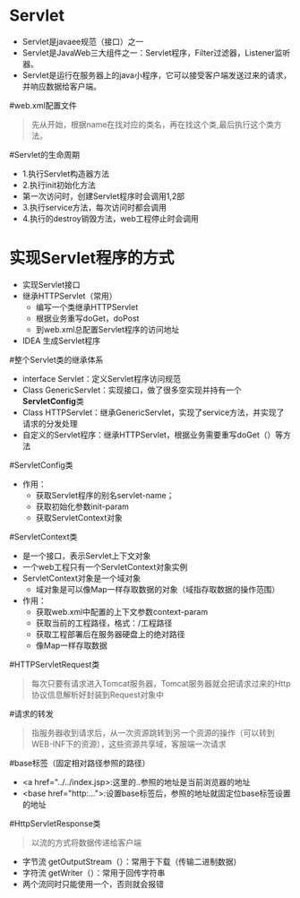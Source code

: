 # Servlet
- Servlet是javaee规范（接口）之一
- Servlet是JavaWeb三大组件之一：Servlet程序，Filter过滤器，Listener监听器。
- Servlet是运行在服务器上的java小程序，它可以接受客户端发送过来的请求，并响应数据给客户端。

#web.xml配置文件
> 先从<servlet-mapping>开始，根据name在<servlet>找对应的类名，再在<servlet-class>找这个类,最后执行这个类方法。

#Servlet的生命周期
- 1.执行Servlet构造器方法
- 2.执行init初始化方法
- 第一次访问时，创建Servlet程序时会调用1,2部
- 3.执行service方法，每次访问时都会调用
- 4.执行的destroy销毁方法，web工程停止时会调用

# 实现Servlet程序的方式
- 实现Servlet接口
- 继承HTTPServlet（常用）
    - 编写一个类继承HTTPServlet
    - 根据业务重写doGet，doPost
    - 到web.xml总配置Servlet程序的访问地址
- IDEA 生成Servlet程序

#整个Servlet类的继承体系
- interface Servlet：定义Servlet程序访问规范
- Class GenericServlet：实现接口，做了很多空实现并持有一个**ServletConfig**类
- Class HTTPServlet：继承GenericServlet，实现了service方法，并实现了请求的分发处理
- 自定义的Servlet程序：继承HTTPServlet，根据业务需要重写doGet（）等方法

#ServletConfig类
- 作用：
  - 获取Servlet程序的别名servlet-name；
  - 获取初始化参数init-param
  - 获取ServletContext对象
  
#ServletContext类
- 是一个接口，表示Servlet上下文对象
- 一个web工程只有一个ServletContext对象实例
- ServletContext对象是一个域对象
  - 域对象是可以像Map一样存取数据的对象（域指存取数据的操作范围）
- 作用：
  - 获取web.xml中配置的上下文参数context-param
  - 获取当前的工程路径，格式：/工程路径
  - 获取工程部署后在服务器硬盘上的绝对路径
  - 像Map一样存取数据
  
#HTTPServletRequest类
>每次只要有请求进入Tomcat服务器，Tomcat服务器就会把请求过来的Http协议信息解析好封装到Request对象中

#请求的转发
>指服务器收到请求后，从一次资源跳转到另一个资源的操作（可以转到WEB-INF下的资源），这些资源共享域，客服端一次请求

#base标签（固定相对路径参照的路径）
- <a href="../../index.jsp>:这里的..参照的地址是当前浏览器的地址
- \<base href="http:...">:设置base标签后，参照的地址就固定位base标签设置的地址

#HttpServletResponse类
>以流的方式将数据传递给客户端
- 字节流 getOutputStream（）：常用于下载（传输二进制数据）
- 字符流 getWriter（）：常用于回传字符串
- 两个流同时只能使用一个，否则就会报错